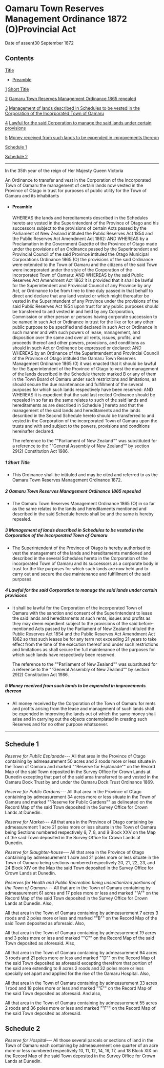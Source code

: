 # Oamaru Town Reserves Management Ordinance 1872 (O)Provincial Act

Date of assent30 September 1872

## Contents

[Title][0]
    
*   [Preamble][1]

[1][2] [Short Title][2]

[2][3] [Oamaru Town Reserves Management Ordinance 1865 repealed][3]

[3][4] [Management of lands described in Schedules to be vested in the Corporation of the Incorporated Town of Oamaru][4]

[4][5] [Lawful for the said Corporation to manage the said lands under certain provisions][5]

[5][6] [Money received from such lands to be expended in improvements thereon][6]

[Schedule 1][7]  
[][7]

[Schedule 2][8]  
[][8]

---

In the 35th year of the reign of Her Majesty Queen Victoria

An Ordinance to transfer and vest in the Corporation of the Incorporated Town of Oamaru the management of certain lands now vested in the Province of Otago in trust for purposes of public utility for the Town of Oamaru and its inhabitants
    
*   #### Preamble
    
    WHEREAS the lands and hereditaments described in the Schedules hereto are vested in the Superintendent of the Province of Otago and his successors subject to the provisions of certain Acts passed by the Parliament of New Zealand intituled the Public Reserves Act 1854 and the Public Reserves Act Amendment Act 1862: AND WHEREAS by a Proclamation in the Government Gazette of the Province of Otago made under the provisions of an Ordinance passed by the Superintendent and Provincial Council of the said Province intituled the Otago Municipal Corporations Ordinance 1865 (O) the provisions of the said Ordinance were extended to the Town of Oamaru and the citizens of the said Town were incorporated under the style of the Corporation of the Incorporated Town of Oamaru: AND WHEREAS by the said Public Reserves Act Amendment Act 1862 it is provided that it shall be lawful for the Superintendent and Provincial Council of any Province by any Act, or Ordinance to be from time to time duly passed in that behalf to direct and declare that any land vested or which might thereafter be vested in the Superintendent of any Province under the provisions of the said Public Reserves Act 1854 upon trust for any public purposes should be transferred to and vested in and held by any Corporation, Commission or other person or persons having corporate succession to be named in such Act or Ordinance in trust for the like or for any other public purpose to be specified and declared in such Act or Ordinance in such manner and with such powers of lease, management, and disposition over the same and over all rents, issues, profits, and proceeds thereof and other powers, provisions, and conditions as should in such Act or Ordinance be expressed or declared: AND WHEREAS by an Ordinance of the Superintendent and Provincial Council of the Province of Otago intituled the Oamaru Town Reserves Management Ordinance 1865 (0) it was enacted that it should be lawful for the Superintendent of the Province of Otago to vest the management of the lands described in the Schedule thereto marked B or any of them in the Town Board of Oamaru under such restrictions and limitations, as should secure the due maintenance and fulfillment of the several purposes for which such lands respectively have been reserved: AND WHEREAS it is expedient that the said last recited Ordinance should be repealed in so far as the same relates to such of the said lands and hereditaments as are described in Schedule [1][7] hereto and that the management of the said lands and hereditaments and the lands described in the Second Schedule hereto should be transferred to and vested in the Corporation of the incorporated Town of Oamaru upon the trusts and with and subject to the powers, provisions and conditions hereinafter declared.
    
    The reference to the ""Parliament of New Zealand"" was substituted for a reference to the ""General Assembly of New Zealand"" by section 29(2) Constitution Act 1986\.

##### 1 Short Title
    
*   This Ordinance shall be intituled and may be cited and referred to as the Oamaru Town Reserves Management Ordinance 1872\.

##### 2 Oamaru Town Reserves Management Ordinance 1865 repealed
    
*   The Oamaru Town Reserves Management Ordinance 1865 (O) in so far as the same relates to the lands and hereditaments mentioned and described in the said Schedule hereto shall be and the same is hereby repealed.

##### 3 Management of lands described in Schedules to be vested in the Corporation of the Incorporated Town of Oamaru
    
*   The Superintendent of the Province of Otago is hereby authorised to vest the management of the lands and hereditaments mentioned and described in the several Schedules hereto in the Corporation of the incorporated Town of Oamaru and its successors as a corporate body in trust for the like purposes for which such lands are now held and to carry out and secure the due maintenance and fulfillment of the said purposes.

##### 4 Lawful for the said Corporation to manage the said lands under certain provisions
    
*   It shall be lawful for the Corporation of the incorporated Town of Oamaru with the sanction and consent of the Superintendent to lease the said lands and hereditaments at such rents, issues and profits as they may deem expedient subject to the provisions of the said before-mentioned Acts passed by the Parliament of New Zealand intituled the Public Reserves Act 1854 and the Public Reserves Act Amendment Act 1862 so that such leases be for any term not exceeding 21 years to take effect from the time of the execution thereof and under such restrictions and limitations as shall secure the full maintenance of the purposes for which such lands have respectively been reserved.
    
    The reference to the ""Parliament of New Zealand"" was substituted for a reference to the ""General Assembly of New Zealand"" by section 29(2) Constitution Act 1986\.

##### 5 Money received from such lands to be expended in improvements thereon
    
*   All money received by the Corporation of the Town of Oamaru for rents and profits arising from the lease and management of such lands shall be expended in improving the lands out of which the same money shall arise and in carrying out the objects contemplated in creating such Reserves and for no other purpose whatsoever.

---

## Schedule 1

_Reserve for Public Esplanade_--- All that area in the Province of Otago containing by admeasurement 50 acres and 2 roods more or less situate in the Town of Oamaru and marked ""Reserve for Esplanade"" on the Record Map of the said Town deposited in the Survey Office for Crown Lands at Dunedin excepting that part of the said area transferred to and vested in the Oamaru Dock Trust by and under the Oamaru Dock Trust Ordinance 1869\.

_Reserve for Public Gardens_--- All that area in the Province of Otago containing by admeasurement 34 acres more or less situate in the Town of Oamaru and marked ""Reserve for Public Gardens"" as delineated on the Record Map of the said Town deposited in the Survey Office for Crown Lands at Dunedin.

_Reserve for Market_--- All that area in the Province of Otago containing by admeasurement 1 acre 21 poles more or less situate in the Town of Oamaru being Sections numbered respectively 6, 7, 8, and 9 Block XXV on the Map of the said Town deposited in the Survey Office for Crown Lands at Dunedin.

_Reserve for Slaughter-house_--- All that area in the Province of Otago containing by admeasurement 1 acre and 21 poles more or less situate in the Town of Oamaru being sections numbered respectively 20, 21, 22, 23, and 24 Block XIV on the Map the said Town deposited in the Survey Office for Crown Lands at Dunedin.

_Reserves for Health and Public Recreation being unsectionized portions of the Town of Oamaru_--- All that are in the Town of Oamaru containing by admeasurement 61 acres and 17 poles more or less and marked ""A"" on the Record Map of the said Town deposited in the Survey Office for Crown Lands at Dunedin. Also,

All that area in the Town of Oamaru containing by admeasurement 7 acres 3 roods and 2 poles more or less and marked ""B"" on the Record Map of the said Town deposited as aforesaid. Also,

All that area in the Town of Oamaru containing by admeasurement 19 acres and 3 poles more or less and marked ""C"" on the Record Map of the said Town deposited as aforesaid. Also,

All that area in the Town of Oamaru containing by admeasurement 94 acres 3 roods and 21 poles more or less and marked ""D"" on the Record Map of the said Town deposited as aforesaid excepting therefrom that portion of the said area extending to 8 acres 2 roods and 32 poles more or less specially set apart and applied for the rise of the Oamaru Hospital. Also,

All that area in the Town of Oamaru containing by admeasurement 33 acres 1 rood and 18 poles more or less and marked ""E"" on the Record Map of the said Town deposited as aforesaid. And also,

All that area in the Town of Oamaru containing by admeasurement 55 acres 2 roods and 36 poles more or less and marked ""F"" on the Record Map of the said Town deposited as aforesaid.

## Schedule 2

_Reserve for Hospital_--- All those several parcels or sections of land in the Town of Oamaru each containing by admeasurement one quarter of an acre more or less numbered respectively 10, 11, 12, 14, 16, 17, and 18 Block XIX on the Record Map of the said Town deposited in the Survey Office for Crown Lands at Dunedin.

[0]: http://www.legislation.govt.nz/act/provincial/1872/0382/latest/whole.html#DLM126660
[1]: http://www.legislation.govt.nz/act/provincial/1872/0382/latest/whole.html#DLM126661
[2]: http://www.legislation.govt.nz/act/provincial/1872/0382/latest/whole.html#DLM126665
[3]: http://www.legislation.govt.nz/act/provincial/1872/0382/latest/whole.html#DLM126666
[4]: http://www.legislation.govt.nz/act/provincial/1872/0382/latest/whole.html#DLM126667
[5]: http://www.legislation.govt.nz/act/provincial/1872/0382/latest/whole.html#DLM126668
[6]: http://www.legislation.govt.nz/act/provincial/1872/0382/latest/whole.html#DLM126670
[7]: http://www.legislation.govt.nz/act/provincial/1872/0382/latest/whole.html#DLM126671
[8]: http://www.legislation.govt.nz/act/provincial/1872/0382/latest/whole.html#DLM126672